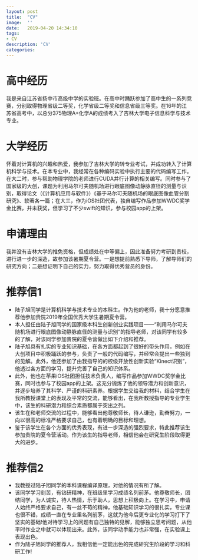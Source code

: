 ```yaml
---
layout:	post
title:	"CV"
image:	''
date:	2019-04-20 14:34:10
tags:	
- CV
description: 'CV'
categories:
---
```


# 高中经历
我是来自江苏省扬中市高级中学的实验班。在高中时踊跃参加了高中生的一系列竞赛，分别取得物理省级二等奖，化学省级二等奖和信息省级三等奖。在16年的江苏省高考中，以总分375物理A+化学A的成绩考入了吉林大学电子信息科学与技术专业。

# 大学经历
怀着对计算机的兴趣和热爱，我参加了吉林大学的转专业考试，并成功转入了计算机科学与技术。在本专业中，我经常在各种编码实验中执行主要的代码编写工作。在大二时，参与帮助物理学院的老师进行CUDA并行计算的相关编写。同时参与了国家级的大创，课题为利用马尔可夫随机场进行眼底图像动静脉直径的测量与识别，取得论文（《计算机应用与软件》）《基于马尔可夫随机场的眼底图像血管分割研究》、软著各一篇；在大三，作为iOS社团代表，独自编写作品参加WWDC奖学金比赛，并未获奖，但学习了不少swift的知识，参与校园app的上架。

# 申请理由
我并没有吉林大学的推免资格，但成绩处在中等偏上，因此准备努力考研到贵校，进行进一步的深造，故参加该暑期夏令营。一是想提前熟悉下导师，了解导师们的研究方向；二是想证明下自己的实力，努力取得优秀营员的身份。

# 推荐信1
* 陆子旭同学是计算机科学与技术专业的本科生。作为他的老师，我十分愿意推荐他参加贵院2019年全国优秀大学生暑期夏令营。
* 本人担任由陆子旭同学的国家级本科生创新创业实践项目——“利用马尔可夫随机场进行眼底图像动静脉直径的测量与识别”的指导老师，对该同学有较多的了解，对该同学参加贵院的夏令营做出如下介绍和推荐。
* 陆子旭具有扎实的专业知识基础，在各方面都起到了很好的带头作用，例如在大创项目中积极踊跃的参与，负责了一般的代码编写，并经常会提出一些独到的见解。此外，他还参加了由我指导的的校级开放性创新实验“Kinect识别”，他透过各方面的学习，提升完善了自己的知识体系。
* 此外，他也在苹果iOS社团担任技术负责人，编写作品参加WWDC奖学金比赛，同时也参与了校园app的上架。这充分锻炼了他的领导潜力和创新意识，并逐步培养了其科学、严谨的科研素养。根据学生交给我的材料，结合学生在我所教授课堂上的表现及平常的交流，能够看出，在我所教授指导的专业学生中，该生的科研潜力和综合素质都属于突出之列。
* 该生在和老师交流的过程中，能够看出他尊敬师长，待人谦逊，勤奋努力，一向以很高的标准严格要求自己，也有着明确的目标和理想。
* 鉴于该学生在各个方面的优秀表现，有进一步深造的强烈要求，特此推荐该生参加贵院的夏令营活动。作为该生的指导老师，相信他会在研究生阶段取得更大的进步。

# 推荐信2
* 我教授过陆子旭同学的本科课程编译原理，对他的情况有所了解。
* 该同学学习刻苦，有钻研精神，在班级里学习成绩名列前茅。他尊敬师长，团结同学，为人诚实，待人热情，乐于助人，思想上积极向上。在学习中，申请人始终严格要求自己，有一丝不苟的精神，他基础知识学习的很扎实，专业课也很不错，成绩一直在专业里名列前茅，这就为他今后更专业化的学习打下了坚实的基础!他对待学习上的问题有自己独特的见解，能够独立思考问题，从他平时作业之中就可以体现出来。此外，该同学动手能力也非常强，在实验课上表现出色。
* 作为陆子旭同学的推荐人，我相信他一定能出色的完成研究生阶段的学习和科研工作!
